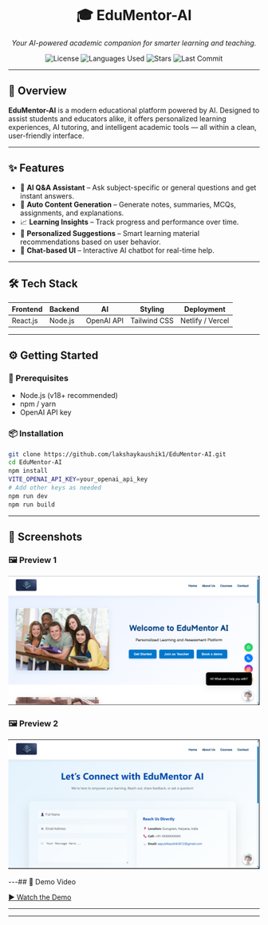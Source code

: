 <h1 align="center">🎓 EduMentor-AI</h1>

<p align="center">
  <i>Your AI-powered academic companion for smarter learning and teaching.</i>
</p>

<p align="center">
  <img src="https://img.shields.io/badge/License-Apache_2.0-blue.svg?style=flat-square" alt="License">
  <img src="https://img.shields.io/github/languages/count/lakshaykaushik1/EduMentor-AI?style=flat-square&color=blueviolet" alt="Languages Used">
  <img src="https://img.shields.io/github/stars/lakshaykaushik1/EduMentor-AI?style=flat-square&color=yellow" alt="Stars">
  <img src="https://img.shields.io/github/last-commit/lakshaykaushik1/EduMentor-AI?style=flat-square&color=brightgreen" alt="Last Commit">
</p>

---

## 🚀 Overview

**EduMentor-AI** is a modern educational platform powered by AI. Designed to assist students and educators alike, it offers personalized learning experiences, AI tutoring, and intelligent academic tools — all within a clean, user-friendly interface.

---

## ✨ Features

- 🤖 **AI Q&A Assistant** – Ask subject-specific or general questions and get instant answers.
- 📄 **Auto Content Generation** – Generate notes, summaries, MCQs, assignments, and explanations.
- 📈 **Learning Insights** – Track progress and performance over time.
- 🧠 **Personalized Suggestions** – Smart learning material recommendations based on user behavior.
- 💬 **Chat-based UI** – Interactive AI chatbot for real-time help.

---

## 🛠️ Tech Stack

| Frontend | Backend | AI | Styling | Deployment |
|----------|---------|----|---------|------------|
| React.js | Node.js | OpenAI API | Tailwind CSS | Netlify / Vercel |

---

## ⚙️ Getting Started

### 🔧 Prerequisites

- Node.js (v18+ recommended)
- npm / yarn
- OpenAI API key

### 📦 Installation

```bash
git clone https://github.com/lakshaykaushik1/EduMentor-AI.git
cd EduMentor-AI
npm install
VITE_OPENAI_API_KEY=your_openai_api_key
# Add other keys as needed
npm run dev
npm run build
```
---
## 📸 Screenshots

### 🖼️ Preview 1
![Preview 1](preview1.png)

### 🖼️ Preview 2
![Preview 2](preview2.png)

---## 🎥 Demo Video

[▶️ Watch the Demo](./demo.mp4)

---
---
